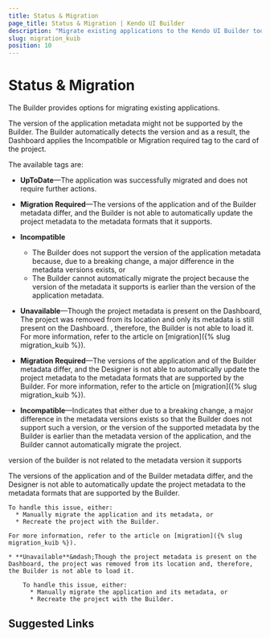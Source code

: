 ```yaml
---
title: Status & Migration
page_title: Status & Migration | Kendo UI Builder
description: "Migrate existing applications to the Kendo UI Builder tool for creating and managing Angular and AngularJS-based web applications."
slug: migration_kuib
position: 10
---
```


# Status & Migration

The Builder provides options for migrating existing applications.

The version of the application metadata might not be supported by the Builder. The Builder automatically detects the version and as a result, the Dashboard applies the Incompatible or Migration required tag to the card of the project.   

The available tags are:

* **UpToDate**&mdash;The application was successfully migrated and does not require further actions.
* **Migration Required**&mdash;The versions of the application and of the Builder metadata differ, and the Builder is not able to automatically update the project metadata to the metadata formats that it supports.
* **Incompatible**
    * The Builder does not support the version of the application metadata because, due to a breaking change, a major difference in the metadata versions exists, or
    * The Builder cannot automatically migrate the project because the version of the metadata it supports is earlier than the version of the application metadata.
* **Unavailable**&mdash;Though the project metadata is present on the Dashboard, The project was removed from its location and only its metadata is still present on the Dashboard.  , therefore, the Builder is not able to load it. For more information, refer to the article on [migration]({% slug migration_kuib %}).


* **Migration Required**&mdash;The versions of the application and of the Builder metadata differ, and the Designer is not able to automatically update the project metadata to the metadata formats that are supported by the Builder. For more information, refer to the article on [migration]({% slug migration_kuib %}).
* **Incompatible**&mdash;Indicates that either due to a breaking change, a major difference in the metadata versions exists so that the Builder does not support such a version, or the version of the supported metadata by the Builder is earlier than the metadata version of the application, and the Builder cannot automatically migrate the project.


version of the builder is not related to the metadata version it supports


The versions of the application and of the Builder metadata differ,  and the Designer is not able to automatically update the project metadata to the metadata formats that are supported by the Builder.

    To handle this issue, either:
      * Manually migrate the application and its metadata, or
      * Recreate the project with the Builder.

    For more information, refer to the article on [migration]({% slug migration_kuib %}).

    * **Unavailable**&mdash;Though the project metadata is present on the Dashboard, the project was removed from its location and, therefore, the Builder is not able to load it.

        To handle this issue, either:
          * Manually migrate the application and its metadata, or
          * Recreate the project with the Builder.

## Suggested Links
